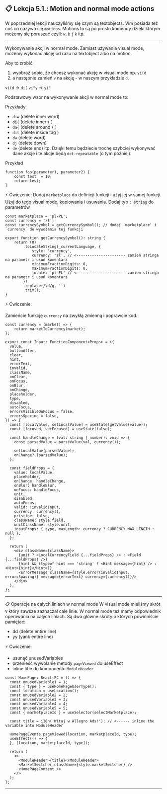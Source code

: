 📋 Lekcja 5.1.: Motion and normal mode actions
-----

W poprzedniej lekcji nauczyliśmy się czym są textobjects. Vim posiada też coś
co nazywa się `motions`. Motions to są po prostu komendy dzięki którym możemy się 
poruszać czyli: `w`, `b` `j` `k` itp.

-----

Wykonywanie akcji w normal mode.
Zamiast używania visual mode, możemy wykonać akcję od razu na textobject
albo na motion.

Aby to zrobić 
1. wyobraź sobie, że chcesz wykonać akcję w visual mode np. `vi(d`
2. a następnie zamień `v` na akcję - w naszym przykładzie `d`.

`vi(d` -> `di(`
`vi"y` -> `yi"`

Podstawowy wzór na wykonywanie akcji w normal mode to:
<number><command><text object or motion>

Przykłady:
- `diw` (delete inner word)
- `di(` (delete inner `(` )
- `da{` (delete around `{` )
- `dit` (delete inside tag )
- `dw` (delete word)
- `dj` (delete down)
- `de` (delete end)
itp. Dzięki temu będziecie trochę szybciej wykonywać dane akcje i 
te akcje będą `dot-repeatable` (o tym później).

Przykład
```tsx
function foo(parameter1, parameter2) {
    const test  = 10;
    return test;
}
```

⚡️ Ćwiczenie:
Dodaj `marketplace` do definicji funkcji i użyj jej w samej funkcji.
Użyj do tego visual mode, kopiowania i usuwania. Dodaj typ `: string`
do parametrów

```tsx
const marketplace = 'pl-PL';
const currency = 'zł';
const currencySymbol = getCurrencySymbol(); // dodaj `marketplace` i `currency` do wywołania tej funkcji

export function getCurrencySymbol(): string {
    return (0)
        .toLocaleString(_currentLanguage, {
            style: 'currency',
            currency: 'zł', // <---------------------- zamień stringa na parametr i usuń komentarz
            minimumFractionDigits: 0,
            maximumFractionDigits: 0,
            locale: 'pl-PL' // <---------------------- zamień stringa na parametr i usuń komentarz
        })
        .replace(/\d/g, '')
        .trim();
}
```

⚡️ Ćwiczenie:

Zamieńcie funkcję `currency` na zwykłą zmienną i poprawcie kod.
```tsx
const currency = (market) => {
    return marketToCurrency(market);
};

export const Input: FunctionComponent<Props> = ({
  value,
  buttonAfter,
  clear,
  hint,
  errorText,
  invalid,
  className,
  onClear,
  onFocus,
  onBlur,
  onChange,
  placeholder,
  type,
  disabled,
  autoFocus,
  errorsVisibleOnFocus = false,
  errorsSpacing = false,
}) => {
  const [localValue, setLocalValue] = useState(getValue(value));
  const [focused, setFocused] = useState(false);

  const handleChange = (val: string | number): void => {
    const parsedValue = parseValue(val, currency());

    setLocalValue(parsedValue);
    onChange?.(parsedValue);
  };

  const fieldProps = {
    value: localValue,
    placeholder,
    onChange: handleChange,
    onBlur: handleBlur,
    onFocus: handleFocus,
    unit,
    disabled,
    autoFocus,
    valid: !invalidInput,
    currency: currency(),
    pristine: false,
    className: style.field,
    unitClassName: style.unit,
    inputProps: { type, maxLength: currency ? CURRENCY_MAX_LENGTH : null },
  };

  return (
    <div className={className}>
      {unit ? <LocalCurrencyField {...fieldProps} /> : <Field {...fieldProps} />}
      {hint && (typeof hint === 'string' ? <Hint message={hint} /> : <Hint>{hint}</Hint>)}
      <ErrorMessage className={style.error(invalidInput, errorsSpacing)} message={errorText} currency={currency()}/>
    </div>
  );
};

```

-----
📋 Operacje na całych liniach w normal mode
W visual mode mieliśmy skrót `V` który zawsze zaznaczał całe linie. W normal mode też mamy odpowiednik 
operowania na całych liniach.
Są dwa główne skróty o których powinniście pamiętać:
- dd (delete entire line)
- yy (yank entire line)

⚡️ Ćwiczenie:
- usunąć unusedVariables
- przenieść wywołanie metody `pageViewed` do useEffect
- inline title do komponentu `ModuleHeader`

```tsx
const HomePage: React.FC = () => {
  const unusedVariable1 = 1;
  const { type } = useHomePageUserType();
  const location = useLocation();
  const unusedVariable2 = 2;
  const unusedVariable3 = 3;
  const unusedVariable4 = 4;
  const unusedVariable5 = 5;
  const { marketplaceId } = useSelector(selectMarketplace);

  const title = i18n('Witaj w Allegro Ads!'); // <------ inline the variable into ModuleHeader

  HomePageEvents.pageViewed(location, marketplaceId, type);
  useEffect(() => {
  }, [location, marketplaceId, type]);

  return (
    <>
      <ModuleHeader>{title}</ModuleHeader>
      <MarketSwitcher className={style.marketSwitcher} />
      <HomePageContent />
    </>
  );
};

```
-----
